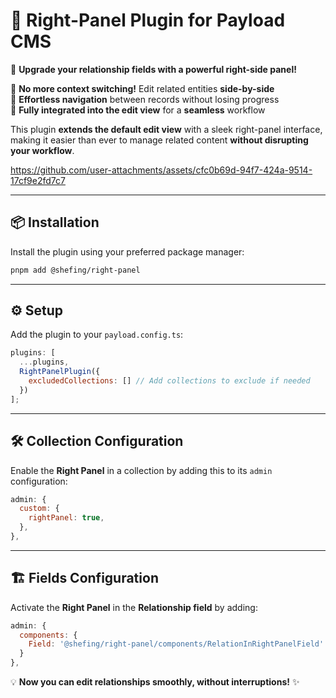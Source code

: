 # 🎯 **Right-Panel Plugin for Payload CMS**  

🚀 **Upgrade your relationship fields with a powerful right-side panel!**  

🔹 **No more context switching!** Edit related entities **side-by-side**  
🔹 **Effortless navigation** between records without losing progress  
🔹 **Fully integrated into the edit view** for a **seamless** workflow  

This plugin **extends the default edit view** with a sleek right-panel interface, making it easier than ever to manage related content **without disrupting your workflow**.  

https://github.com/user-attachments/assets/cfc0b69d-94f7-424a-9514-17cf9e2fd7c7
 

---

## 📦 **Installation**  

Install the plugin using your preferred package manager:  

```sh
pnpm add @shefing/right-panel
```

---

## ⚙️ **Setup**  

Add the plugin to your `payload.config.ts`:  

```javascript
plugins: [
  ...plugins,
  RightPanelPlugin({
    excludedCollections: [] // Add collections to exclude if needed
  })
];
```

---

## 🛠️ **Collection Configuration**  

Enable the **Right Panel** in a collection by adding this to its `admin` configuration:  

```javascript
admin: {
  custom: {
    rightPanel: true,
  },
},
```

---

## 🏗️ **Fields Configuration**  

Activate the **Right Panel** in the **Relationship field** by adding:  

```javascript
admin: {
  components: {
    Field: '@shefing/right-panel/components/RelationInRightPanelField'
  }
},
```

💡 **Now you can edit relationships smoothly, without interruptions!** ✨
